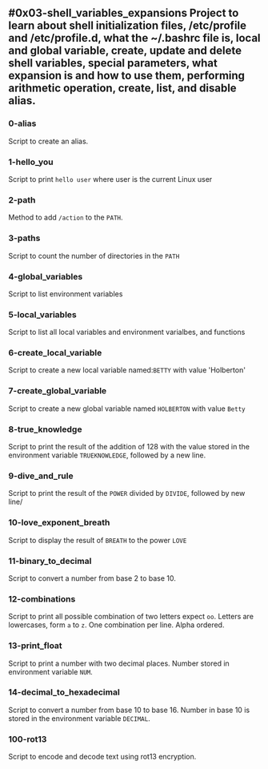 #0x03-shell_variables_expansions
Project to learn about shell initialization files, /etc/profile and /etc/profile.d, what the ~/.bashrc file is, local and global variable, create, update and delete shell variables, special parameters, what expansion is and how to use them, performing arithmetic operation, create, list, and disable alias.
--------------------------------------------------------------------

### 0-alias
Script to create an alias.
### 1-hello_you
Script to print `hello user` where user is the current Linux user
### 2-path
Method to add `/action` to the `PATH`.
### 3-paths
Script to count the number of directories in the `PATH`
### 4-global_variables
Script to list environment variables
### 5-local_variables
Script to list all local variables and environment varialbes, and functions
### 6-create_local_variable
Script to create a new local variable named:`BETTY` with value 'Holberton'
### 7-create_global_variable
Script to create a new global variable named `HOLBERTON` with value `Betty`
### 8-true_knowledge
Script to print the result of the addition of 128 with the value stored in the environment variable `TRUEKNOWLEDGE`, followed by a new line.
### 9-dive_and_rule
Script to print the result of the `POWER` divided by `DIVIDE`, followed by new line/
### 10-love_exponent_breath
Script to display the result of `BREATH` to the power `LOVE`
### 11-binary_to_decimal
Script to convert a number from base 2 to base 10.
### 12-combinations
Script to print all possible combination of two letters expect `oo`.
Letters are lowercases, form `a` to `z`.
One combination per line.
Alpha ordered.
### 13-print_float
Script to print a number with two decimal places.
Number stored in environment variable `NUM`.
### 14-decimal_to_hexadecimal
Script to convert a number from base 10 to base 16.
Number in base 10 is stored in the environment variable `DECIMAL`.
### 100-rot13
Script to encode and decode text using rot13 encryption.

